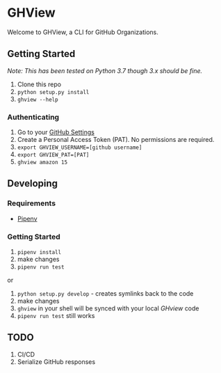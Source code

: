 # GHView

Welcome to GHView, a CLI for GitHub Organizations.

## Getting Started

*Note: This has been tested on Python 3.7 though 3.x should be fine.*

1. Clone this repo
1. `python setup.py install`
1. `ghview --help`

### Authenticating

1. Go to your [GitHub Settings](https://github.com/settings/tokens)
1. Create a Personal Access Token (PAT). No permissions are required.
1. `export GHVIEW_USERNAME=[github username]`
1. `export GHVIEW_PAT=[PAT]`
1. `ghview amazon 15`

## Developing

### Requirements

* [Pipenv](https://pipenv.readthedocs.io/en/latest/)

### Getting Started

1. `pipenv install`
1. make changes
1. `pipenv run test`

or

1. `python setup.py develop` - creates symlinks back to the code
1. make changes
1. `ghview` in your shell will be synced with your local *GHview* code
1. `pipenv run test` still works

## TODO

1. CI/CD
1. Serialize GitHub responses